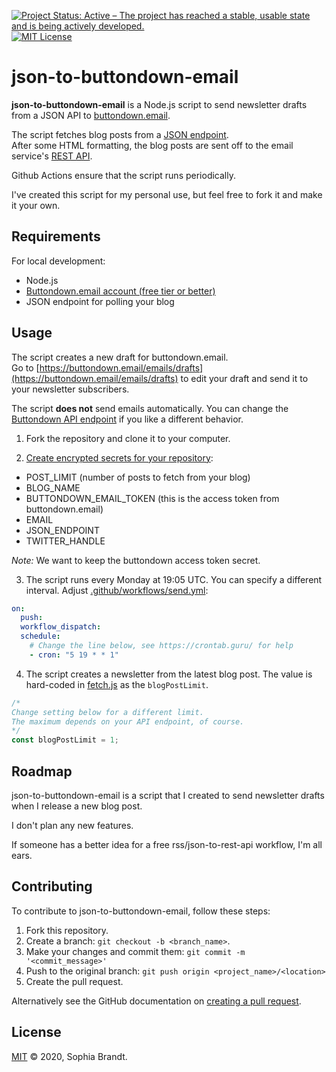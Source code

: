[![Project Status: Active – The project has reached a stable, usable state and is being actively developed.](https://www.repostatus.org/badges/latest/active.svg)](https://www.repostatus.org/#active)
[![MIT License](https://img.shields.io/github/license/sophiabrandt/json-to-buttondown-email.svg)](https://github.com/sophiabrandt/json-to-buttondown-email/blob/master/LICENSE)

# json-to-buttondown-email

**json-to-buttondown-email** is a Node.js script to send newsletter drafts from a JSON API to [buttondown.email][buttondown].

The script fetches blog posts from a [JSON endpoint](https://www.rockyourcode.com/index.json).  
After some HTML formatting, the blog posts are sent off to the email service's [REST API](https://buttondown.email/features/api).

Github Actions ensure that the script runs periodically.

I've created this script for my personal use, but feel free to fork it and make it your own.

## Requirements

For local development:

- Node.js
- [Buttondown.email account (free tier or better)][buttondown]
- JSON endpoint for polling your blog

## Usage

The script creates a new draft for buttondown.email.  
Go to [https://buttondown.email/emails/drafts](https://buttondown.email/emails/drafts) to edit your draft and send it to your newsletter subscribers.

The script **does not** send emails automatically. You can change the [Buttondown API endpoint](https://api.buttondown.email/v1/schema) if you like a different behavior.

1. Fork the repository and clone it to your computer.

2. [Create encrypted secrets for your repository](https://docs.github.com/en/free-pro-team@latest/actions/reference/encrypted-secrets):

- POST_LIMIT (number of posts to fetch from your blog)
- BLOG_NAME
- BUTTONDOWN_EMAIL_TOKEN (this is the access token from buttondown.email)
- EMAIL
- JSON_ENDPOINT
- TWITTER_HANDLE

_Note:_ We want to keep the buttondown access token secret.

3. The script runs every Monday at 19:05 UTC. You can specify a different interval. Adjust [.github/workflows/send.yml](.github/workflows/send.yml):

```yaml
on:
  push:
  workflow_dispatch:
  schedule:
    # Change the line below, see https://crontab.guru/ for help
    - cron: "5 19 * * 1"
```

4. The script creates a newsletter from the latest blog post. The value is hard-coded in [fetch.js](fetch.js) as the `blogPostLimit`.

```js
/*
Change setting below for a different limit.
The maximum depends on your API endpoint, of course.
*/
const blogPostLimit = 1;
```

## Roadmap

json-to-buttondown-email is a script that I created to send newsletter drafts when I release a new blog post.

I don't plan any new features.

If someone has a better idea for a free rss/json-to-rest-api workflow, I'm all ears.

## Contributing

To contribute to json-to-buttondown-email, follow these steps:

1. Fork this repository.
2. Create a branch: `git checkout -b <branch_name>`.
3. Make your changes and commit them: `git commit -m '<commit_message>'`
4. Push to the original branch: `git push origin <project_name>/<location>`
5. Create the pull request.

Alternatively see the GitHub documentation on [creating a pull request](https://help.github.com/en/github/collaborating-with-issues-and-pull-requests/creating-a-pull-request).

## License

[MIT](LICENSE) &copy; 2020, Sophia Brandt.

[buttondown]: https://buttondown.email
